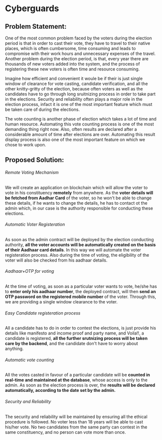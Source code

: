 # Cyberguards

## Problem Statement:

One of the most common problem faced by the voters during the election period is that in order to cast their vote, they have to travel to their 
native places, which is often cumbersome, time consuming and leads to compromise with their work hours and unnecessary expenses of the travel.
Another problem during the election period, is that, every year there are thousands of new voters added into the system, and the process of registering these new
voters is often time and resource consuming.

Imagine how efficient and convenient it woule be if their is just single window of clearance for vote casting, candidate verification, and all the
other knitty-gritty of the election, because often voters as well as the candidates have to go through long sruitnizing process in order to take
part in the elections. Security and reliability often plays a major role in the election process, infact it is one of the most important feature
which must be taken care of during the elections.

The vote counting is another phase of election which takes a lot of time and human resource. Automating this vote counting process is one of the 
most demanding thing right now. Also, often results are declared after a considerable amount of time after elections are over. Automating this result display
process is also one of the most important feature on which we chose to work upon.

## Proposed Solution:

###### Remote Voting Mechanism

We will create an application on blockchain which will allow the voter to vote in his constituency **remotely** from anywhere. As the **voter details will be
fetched from Aadhar Card** of the voter, so he won't be able to change these details, if he wants to change the details, he has to contact ot the admin which, in our
case is the authority responsible for conducting these elections.

###### Automatic Voter Registeration

As soon as the admin contract will be deployed by the election conducting authority, **all the voter accounts will be automatically created on the basis of their
Aadhaar card details**. In this way we will automate the voter registeration process. Also during the time of voting, the eligibility of the voter will also be
checked from his aadhaar details.

###### Aadhaar+OTP for voting

At the time of voting, as soon as a particular voter wants to vote, he/she has to **enter only his aadhaar number**, the deployed contract, will then **send an OTP password
on the registered mobile number** of the voter. Through this, we are providing a single window clearance to the voter.

###### Easy Candidate registeration process

All a candidate has to do in order to contest the elections, is just provide his details like manifesto and income proof and party name, and Voila!!, a candidate is 
registered, **all the further srutnizing process will be taken care by the backend**, and the candidate don't have to worry about anything.

###### Automatic vote counting

All the votes casted in favour of a particular candidate will be **counted in real-time and maintained at the database**, whose access is only to the admin.
As soon as the election process is over, the **results will be declared automatically, according to the date set by the admin.**

###### Security and Reliability

The security and reliability will be maintained by ensuring all the ethical procedure is followed. No voter less than 18 years will be able to cast his/her vote.
No two candidates from the same party can contest in the same constituency, and no person can vote more than once.
